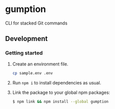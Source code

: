# gumption

CLI for stacked Git commands

## Development

### Getting started

1.  Create an environment file.
    ```bash
    cp sample.env .env
    ```
2.  Run `npm i` to install dependencies as usual.

3.  Link the package to your global npm packages:
    ```bash
    $ npm link && npm install --global gumption
    ```
